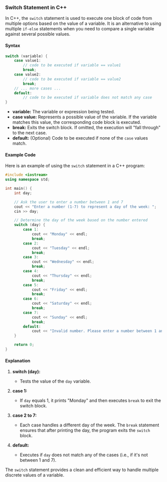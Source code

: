 ### Switch Statement in C++

In C++, the `switch` statement is used to execute one block of code from multiple options based on the value of a variable. It is an alternative to using multiple `if-else` statements when you need to compare a single variable against several possible values.

#### Syntax

```cpp
switch (variable) {
    case value1:
        // code to be executed if variable == value1
        break;
    case value2:
        // code to be executed if variable == value2
        break;
    // ... more cases ...
    default:
        // code to be executed if variable does not match any case
}
```

- **variable:** The variable or expression being tested.
- **case value:** Represents a possible value of the variable. If the variable matches this value, the corresponding code block is executed.
- **break:** Exits the switch block. If omitted, the execution will "fall through" to the next case.
- **default:** (Optional) Code to be executed if none of the `case` values match.

#### Example Code

Here is an example of using the `switch` statement in a C++ program:

```cpp
#include <iostream>
using namespace std;

int main() {
    int day;

    // Ask the user to enter a number between 1 and 7
    cout << "Enter a number (1-7) to represent a day of the week: ";
    cin >> day;

    // Determine the day of the week based on the number entered
    switch (day) {
        case 1:
            cout << "Monday" << endl;
            break;
        case 2:
            cout << "Tuesday" << endl;
            break;
        case 3:
            cout << "Wednesday" << endl;
            break;
        case 4:
            cout << "Thursday" << endl;
            break;
        case 5:
            cout << "Friday" << endl;
            break;
        case 6:
            cout << "Saturday" << endl;
            break;
        case 7:
            cout << "Sunday" << endl;
            break;
        default:
            cout << "Invalid number. Please enter a number between 1 and 7." << endl;
    }

    return 0;
}
```

#### Explanation

1. **switch (day):**
   - Tests the value of the `day` variable.

2. **case 1:**
   - If `day` equals 1, it prints "Monday" and then executes `break` to exit the switch block.

3. **case 2 to 7:**
   - Each case handles a different day of the week. The `break` statement ensures that after printing the day, the program exits the `switch` block.

4. **default:**
   - Executes if `day` does not match any of the cases (i.e., if it's not between 1 and 7).

The `switch` statement provides a clean and efficient way to handle multiple discrete values of a variable.